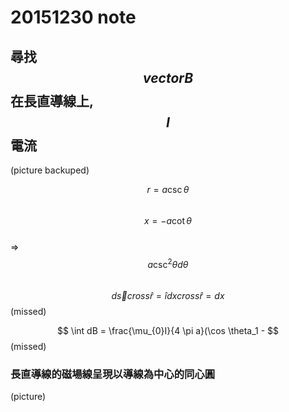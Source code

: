 # 20151230 note
## 尋找 $$ vector B $$ 在長直導線上, $$ I $$ 電流
(picture backuped)

$$ r = a \csc \theta $$  
$$ x = -a \cot \theta $$  
=>  $$ a \csc ^2 \theta d \theta $$  
$$ d \overrightarrow{s} cross \hat{r} = \hat{i} dx cross \hat{r} = dx $$
(missed)

$$ \int dB = \frac{\mu_{0}I}{4 \pi a}(\cos \theta_1 -  $$(missed)

### 長直導線的磁場線呈現以導線為中心的同心圓
(picture)


